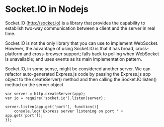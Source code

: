 # Socket.IO in Nodejs

Socket.IO (http://socket.io) is a library that provides the capability 
to establish two-way communication between a client and the server 
in real time. 

Socket.IO is not the only library that you can use to implement WebSocket. 
However, the advantage of using Socket.IO is that it has broad, 
cross-platform and cross-browser support; falls back to polling when
WebSocket is unavailable; and uses events as its main implementation pattern.

Socket.IO, in some sense, might be considered another server. We can 
refactor auto-generated Express.js code by passing the Express.js app 
object to the createServer() method and then calling the Socket.IO 
listen() method on the server object
```
var server = http.createServer(app);
var io = require('socket.io').listen(server);

server.listen(app.get('port'), function(){
    console.log('Express server listening on port ' + app.get('port'));
});
```